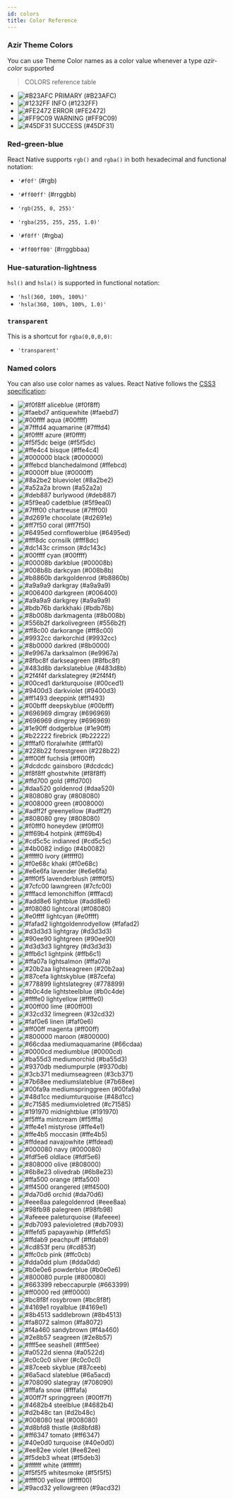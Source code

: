 ```yaml
---
id: colors
title: Color Reference
---
```


### Azir Theme Colors

You can use Theme Color names as a color value whenever a type _azir-color_ supported

> COLORS reference table

- ![#B23AFC](https://placehold.it/15/B23AFC/000000?text=+) PRIMARY (#B23AFC)
- ![#1232FF](https://placehold.it/15/1232FF/000000?text=+) INFO (#1232FF)
- ![#FE2472](https://placehold.it/15/FE2472/000000?text=+) ERROR (#FE2472)
- ![#FF9C09](https://placehold.it/15/FF9C09/000000?text=+) WARNING (#FF9C09)
- ![#45DF31](https://placehold.it/15/45DF31/000000?text=+) SUCCESS (#45DF31)

### Red-green-blue

React Native supports `rgb()` and `rgba()` in both hexadecimal and functional notation:

- `'#f0f'` (#rgb)
- `'#ff00ff'` (#rrggbb)

- `'rgb(255, 0, 255)'`
- `'rgba(255, 255, 255, 1.0)'`

- `'#f0ff'` (#rgba)
- `'#ff00ff00'` (#rrggbbaa)

### Hue-saturation-lightness

`hsl()` and `hsla()` is supported in functional notation:

- `'hsl(360, 100%, 100%)'`
- `'hsla(360, 100%, 100%, 1.0)'`

### `transparent`

This is a shortcut for `rgba(0,0,0,0)`:

- `'transparent'`

### Named colors

You can also use color names as values. React Native follows the [CSS3 specification](https://www.w3.org/TR/css3-color/#svg-color):

- ![#f0f8ff](https://placehold.it/15/f0f8ff/000000?text=+) <color aliceblue /> aliceblue (#f0f8ff)
- ![#faebd7](https://placehold.it/15/faebd7/000000?text=+) <color antiquewhite /> antiquewhite (#faebd7)
- ![#00ffff](https://placehold.it/15/00ffff/000000?text=+) <color aqua /> aqua (#00ffff)
- ![#7fffd4](https://placehold.it/15/7fffd4/000000?text=+) <color aquamarine /> aquamarine (#7fffd4)
- ![#f0ffff](https://placehold.it/15/f0ffff/000000?text=+) <color azure /> azure (#f0ffff)
- ![#f5f5dc](https://placehold.it/15/f5f5dc/000000?text=+) <color beige /> beige (#f5f5dc)
- ![#ffe4c4](https://placehold.it/15/ffe4c4/000000?text=+) <color bisque /> bisque (#ffe4c4)
- ![#000000](https://placehold.it/15/000000/000000?text=+) <color black /> black (#000000)
- ![#ffebcd](https://placehold.it/15/ffebcd/000000?text=+) <color blanchedalmond /> blanchedalmond (#ffebcd)
- ![#0000ff](https://placehold.it/15/0000ff/000000?text=+) <color blue /> blue (#0000ff)
- ![#8a2be2](https://placehold.it/15/8a2be2/000000?text=+) <color blueviolet /> blueviolet (#8a2be2)
- ![#a52a2a](https://placehold.it/15/a52a2a/000000?text=+) <color brown /> brown (#a52a2a)
- ![#deb887](https://placehold.it/15/deb887/000000?text=+) <color burlywood /> burlywood (#deb887)
- ![#5f9ea0](https://placehold.it/15/5f9ea0/000000?text=+) <color cadetblue /> cadetblue (#5f9ea0)
- ![#7fff00](https://placehold.it/15/7fff00/000000?text=+) <color chartreuse /> chartreuse (#7fff00)
- ![#d2691e](https://placehold.it/15/d2691e/000000?text=+) <color chocolate /> chocolate (#d2691e)
- ![#ff7f50](https://placehold.it/15/ff7f50/000000?text=+) <color coral /> coral (#ff7f50)
- ![#6495ed](https://placehold.it/15/6495ed/000000?text=+) <color cornflowerblue /> cornflowerblue (#6495ed)
- ![#fff8dc](https://placehold.it/15/fff8dc/000000?text=+) <color cornsilk /> cornsilk (#fff8dc)
- ![#dc143c](https://placehold.it/15/dc143c/000000?text=+) <color crimson /> crimson (#dc143c)
- ![#00ffff](https://placehold.it/15/00ffff/000000?text=+) <color cyan /> cyan (#00ffff)
- ![#00008b](https://placehold.it/15/00008b/000000?text=+) <color darkblue /> darkblue (#00008b)
- ![#008b8b](https://placehold.it/15/008b8b/000000?text=+) <color darkcyan /> darkcyan (#008b8b)
- ![#b8860b](https://placehold.it/15/b8860b/000000?text=+) <color darkgoldenrod /> darkgoldenrod (#b8860b)
- ![#a9a9a9](https://placehold.it/15/a9a9a9/000000?text=+) <color darkgray /> darkgray (#a9a9a9)
- ![#006400](https://placehold.it/15/006400/000000?text=+) <color darkgreen /> darkgreen (#006400)
- ![#a9a9a9](https://placehold.it/15/a9a9a9/000000?text=+) <color darkgrey /> darkgrey (#a9a9a9)
- ![#bdb76b](https://placehold.it/15/bdb76b/000000?text=+) <color darkkhaki /> darkkhaki (#bdb76b)
- ![#8b008b](https://placehold.it/15/8b008b/000000?text=+) <color darkmagenta /> darkmagenta (#8b008b)
- ![#556b2f](https://placehold.it/15/556b2f/000000?text=+) <color darkolivegreen /> darkolivegreen (#556b2f)
- ![#ff8c00](https://placehold.it/15/ff8c00/000000?text=+) <color darkorange /> darkorange (#ff8c00)
- ![#9932cc](https://placehold.it/15/9932cc/000000?text=+) <color darkorchid /> darkorchid (#9932cc)
- ![#8b0000](https://placehold.it/15/8b0000/000000?text=+) <color darkred /> darkred (#8b0000)
- ![#e9967a](https://placehold.it/15/e9967a/000000?text=+) <color darksalmon /> darksalmon (#e9967a)
- ![#8fbc8f](https://placehold.it/15/8fbc8f/000000?text=+) <color darkseagreen /> darkseagreen (#8fbc8f)
- ![#483d8b](https://placehold.it/15/483d8b/000000?text=+) <color darkslateblue /> darkslateblue (#483d8b)
- ![#2f4f4f](https://placehold.it/15/2f4f4f/000000?text=+) <color darkslategrey /> darkslategrey (#2f4f4f)
- ![#00ced1](https://placehold.it/15/00ced1/000000?text=+) <color darkturquoise /> darkturquoise (#00ced1)
- ![#9400d3](https://placehold.it/15/9400d3/000000?text=+) <color darkviolet /> darkviolet (#9400d3)
- ![#ff1493](https://placehold.it/15/ff1493/000000?text=+) <color deeppink /> deeppink (#ff1493)
- ![#00bfff](https://placehold.it/15/00bfff/000000?text=+) <color deepskyblue /> deepskyblue (#00bfff)
- ![#696969](https://placehold.it/15/696969/000000?text=+) <color dimgray /> dimgray (#696969)
- ![#696969](https://placehold.it/15/696969/000000?text=+) <color dimgrey /> dimgrey (#696969)
- ![#1e90ff](https://placehold.it/15/1e90ff/000000?text=+) <color dodgerblue /> dodgerblue (#1e90ff)
- ![#b22222](https://placehold.it/15/b22222/000000?text=+) <color firebrick /> firebrick (#b22222)
- ![#fffaf0](https://placehold.it/15/fffaf0/000000?text=+) <color floralwhite /> floralwhite (#fffaf0)
- ![#228b22](https://placehold.it/15/228b22/000000?text=+) <color forestgreen /> forestgreen (#228b22)
- ![#ff00ff](https://placehold.it/15/ff00ff/000000?text=+) <color fuchsia /> fuchsia (#ff00ff)
- ![#dcdcdc](https://placehold.it/15/dcdcdc/000000?text=+) <color gainsboro /> gainsboro (#dcdcdc)
- ![#f8f8ff](https://placehold.it/15/f8f8ff/000000?text=+) <color ghostwhite /> ghostwhite (#f8f8ff)
- ![#ffd700](https://placehold.it/15/ffd700/000000?text=+) <color gold /> gold (#ffd700)
- ![#daa520](https://placehold.it/15/daa520/000000?text=+) <color goldenrod /> goldenrod (#daa520)
- ![#808080](https://placehold.it/15/808080/000000?text=+) <color gray /> gray (#808080)
- ![#008000](https://placehold.it/15/008000/000000?text=+) <color green /> green (#008000)
- ![#adff2f](https://placehold.it/15/adff2f/000000?text=+) <color greenyellow /> greenyellow (#adff2f)
- ![#808080](https://placehold.it/15/808080/000000?text=+) <color grey /> grey (#808080)
- ![#f0fff0](https://placehold.it/15/f0fff0/000000?text=+) <color honeydew /> honeydew (#f0fff0)
- ![#ff69b4](https://placehold.it/15/ff69b4/000000?text=+) <color hotpink /> hotpink (#ff69b4)
- ![#cd5c5c](https://placehold.it/15/cd5c5c/000000?text=+) <color indianred /> indianred (#cd5c5c)
- ![#4b0082](https://placehold.it/15/4b0082/000000?text=+) <color indigo /> indigo (#4b0082)
- ![#fffff0](https://placehold.it/15/fffff0/000000?text=+) <color ivory /> ivory (#fffff0)
- ![#f0e68c](https://placehold.it/15/f0e68c/000000?text=+) <color khaki /> khaki (#f0e68c)
- ![#e6e6fa](https://placehold.it/15/e6e6fa/000000?text=+) <color lavender /> lavender (#e6e6fa)
- ![#fff0f5](https://placehold.it/15/fff0f5/000000?text=+) <color lavenderblush /> lavenderblush (#fff0f5)
- ![#7cfc00](https://placehold.it/15/7cfc00/000000?text=+) <color lawngreen /> lawngreen (#7cfc00)
- ![#fffacd](https://placehold.it/15/fffacd/000000?text=+) <color lemonchiffon /> lemonchiffon (#fffacd)
- ![#add8e6](https://placehold.it/15/add8e6/000000?text=+) <color lightblue /> lightblue (#add8e6)
- ![#f08080](https://placehold.it/15/f08080/000000?text=+) <color lightcoral /> lightcoral (#f08080)
- ![#e0ffff](https://placehold.it/15/e0ffff/000000?text=+) <color lightcyan /> lightcyan (#e0ffff)
- ![#fafad2](https://placehold.it/15/fafad2/000000?text=+) <color lightgoldenrodyellow /> lightgoldenrodyellow (#fafad2)
- ![#d3d3d3](https://placehold.it/15/d3d3d3/000000?text=+) <color lightgray /> lightgray (#d3d3d3)
- ![#90ee90](https://placehold.it/15/90ee90/000000?text=+) <color lightgreen /> lightgreen (#90ee90)
- ![#d3d3d3](https://placehold.it/15/d3d3d3/000000?text=+) <color lightgrey /> lightgrey (#d3d3d3)
- ![#ffb6c1](https://placehold.it/15/ffb6c1/000000?text=+) <color lightpink /> lightpink (#ffb6c1)
- ![#ffa07a](https://placehold.it/15/ffa07a/000000?text=+) <color lightsalmon /> lightsalmon (#ffa07a)
- ![#20b2aa](https://placehold.it/15/20b2aa/000000?text=+) <color lightseagreen /> lightseagreen (#20b2aa)
- ![#87cefa](https://placehold.it/15/87cefa/000000?text=+) <color lightskyblue /> lightskyblue (#87cefa)
- ![#778899](https://placehold.it/15/778899/000000?text=+) <color lightslategrey /> lightslategrey (#778899)
- ![#b0c4de](https://placehold.it/15/b0c4de/000000?text=+) <color lightsteelblue /> lightsteelblue (#b0c4de)
- ![#ffffe0](https://placehold.it/15/ffffe0/000000?text=+) <color lightyellow /> lightyellow (#ffffe0)
- ![#00ff00](https://placehold.it/15/00ff00/000000?text=+) <color lime /> lime (#00ff00)
- ![#32cd32](https://placehold.it/15/32cd32/000000?text=+) <color limegreen /> limegreen (#32cd32)
- ![#faf0e6](https://placehold.it/15/faf0e6/000000?text=+) <color linen /> linen (#faf0e6)
- ![#ff00ff](https://placehold.it/15/ff00ff/000000?text=+) <color magenta /> magenta (#ff00ff)
- ![#800000](https://placehold.it/15/800000/000000?text=+) <color maroon /> maroon (#800000)
- ![#66cdaa](https://placehold.it/15/66cdaa/000000?text=+) <color mediumaquamarine /> mediumaquamarine (#66cdaa)
- ![#0000cd](https://placehold.it/15/0000cd/000000?text=+) <color mediumblue /> mediumblue (#0000cd)
- ![#ba55d3](https://placehold.it/15/ba55d3/000000?text=+) <color mediumorchid /> mediumorchid (#ba55d3)
- ![#9370db](https://placehold.it/15/9370db/000000?text=+) <color mediumpurple /> mediumpurple (#9370db)
- ![#3cb371](https://placehold.it/15/3cb371/000000?text=+) <color mediumseagreen /> mediumseagreen (#3cb371)
- ![#7b68ee](https://placehold.it/15/7b68ee/000000?text=+) <color mediumslateblue /> mediumslateblue (#7b68ee)
- ![#00fa9a](https://placehold.it/15/00fa9a/000000?text=+) <color mediumspringgreen /> mediumspringgreen (#00fa9a)
- ![#48d1cc](https://placehold.it/15/48d1cc/000000?text=+) <color mediumturquoise /> mediumturquoise (#48d1cc)
- ![#c71585](https://placehold.it/15/c71585/000000?text=+) <color mediumvioletred /> mediumvioletred (#c71585)
- ![#191970](https://placehold.it/15/191970/000000?text=+) <color midnightblue /> midnightblue (#191970)
- ![#f5fffa](https://placehold.it/15/f5fffa/000000?text=+) <color mintcream /> mintcream (#f5fffa)
- ![#ffe4e1](https://placehold.it/15/ffe4e1/000000?text=+) <color mistyrose /> mistyrose (#ffe4e1)
- ![#ffe4b5](https://placehold.it/15/ffe4b5/000000?text=+) <color moccasin /> moccasin (#ffe4b5)
- ![#ffdead](https://placehold.it/15/ffdead/000000?text=+) <color navajowhite /> navajowhite (#ffdead)
- ![#000080](https://placehold.it/15/000080/000000?text=+) <color navy /> navy (#000080)
- ![#fdf5e6](https://placehold.it/15/fdf5e6/000000?text=+) <color oldlace /> oldlace (#fdf5e6)
- ![#808000](https://placehold.it/15/808000/000000?text=+) <color olive /> olive (#808000)
- ![#6b8e23](https://placehold.it/15/6b8e23/000000?text=+) <color olivedrab /> olivedrab (#6b8e23)
- ![#ffa500](https://placehold.it/15/ffa500/000000?text=+) <color orange /> orange (#ffa500)
- ![#ff4500](https://placehold.it/15/ff4500/000000?text=+) <color orangered /> orangered (#ff4500)
- ![#da70d6](https://placehold.it/15/da70d6/000000?text=+) <color orchid /> orchid (#da70d6)
- ![#eee8aa](https://placehold.it/15/eee8aa/000000?text=+) <color palegoldenrod /> palegoldenrod (#eee8aa)
- ![#98fb98](https://placehold.it/15/98fb98/000000?text=+) <color palegreen /> palegreen (#98fb98)
- ![#afeeee](https://placehold.it/15/afeeee/000000?text=+) <color paleturquoise /> paleturquoise (#afeeee)
- ![#db7093](https://placehold.it/15/db7093/000000?text=+) <color palevioletred /> palevioletred (#db7093)
- ![#ffefd5](https://placehold.it/15/ffefd5/000000?text=+) <color papayawhip /> papayawhip (#ffefd5)
- ![#ffdab9](https://placehold.it/15/ffdab9/000000?text=+) <color peachpuff /> peachpuff (#ffdab9)
- ![#cd853f](https://placehold.it/15/cd853f/000000?text=+) <color peru /> peru (#cd853f)
- ![#ffc0cb](https://placehold.it/15/ffc0cb/000000?text=+) <color pink /> pink (#ffc0cb)
- ![#dda0dd](https://placehold.it/15/dda0dd/000000?text=+) <color plum /> plum (#dda0dd)
- ![#b0e0e6](https://placehold.it/15/b0e0e6/000000?text=+) <color powderblue /> powderblue (#b0e0e6)
- ![#800080](https://placehold.it/15/800080/000000?text=+) <color purple /> purple (#800080)
- ![#663399](https://placehold.it/15/663399/000000?text=+) <color rebeccapurple /> rebeccapurple (#663399)
- ![#ff0000](https://placehold.it/15/ff0000/000000?text=+) <color red /> red (#ff0000)
- ![#bc8f8f](https://placehold.it/15/bc8f8f/000000?text=+) <color rosybrown /> rosybrown (#bc8f8f)
- ![#4169e1](https://placehold.it/15/4169e1/000000?text=+) <color royalblue /> royalblue (#4169e1)
- ![#8b4513](https://placehold.it/15/8b4513/000000?text=+) <color saddlebrown /> saddlebrown (#8b4513)
- ![#fa8072](https://placehold.it/15/fa8072/000000?text=+) <color salmon /> salmon (#fa8072)
- ![#f4a460](https://placehold.it/15/f4a460/000000?text=+) <color sandybrown /> sandybrown (#f4a460)
- ![#2e8b57](https://placehold.it/15/2e8b57/000000?text=+) <color seagreen /> seagreen (#2e8b57)
- ![#fff5ee](https://placehold.it/15/fff5ee/000000?text=+) <color seashell /> seashell (#fff5ee)
- ![#a0522d](https://placehold.it/15/a0522d/000000?text=+) <color sienna /> sienna (#a0522d)
- ![#c0c0c0](https://placehold.it/15/c0c0c0/000000?text=+) <color silver /> silver (#c0c0c0)
- ![#87ceeb](https://placehold.it/15/87ceeb/000000?text=+) <color skyblue /> skyblue (#87ceeb)
- ![#6a5acd](https://placehold.it/15/6a5acd/000000?text=+) <color slateblue /> slateblue (#6a5acd)
- ![#708090](https://placehold.it/15/708090/000000?text=+) <color slategray /> slategray (#708090)
- ![#fffafa](https://placehold.it/15/fffafa/000000?text=+) <color snow /> snow (#fffafa)
- ![#00ff7f](https://placehold.it/15/00ff7f/000000?text=+) <color springgreen /> springgreen (#00ff7f)
- ![#4682b4](https://placehold.it/15/4682b4/000000?text=+) <color steelblue /> steelblue (#4682b4)
- ![#d2b48c](https://placehold.it/15/d2b48c/000000?text=+) <color tan /> tan (#d2b48c)
- ![#008080](https://placehold.it/15/008080/000000?text=+) <color teal /> teal (#008080)
- ![#d8bfd8](https://placehold.it/15/d8bfd8/000000?text=+) <color thistle /> thistle (#d8bfd8)
- ![#ff6347](https://placehold.it/15/ff6347/000000?text=+) <color tomato /> tomato (#ff6347)
- ![#40e0d0](https://placehold.it/15/40e0d0/000000?text=+) <color turquoise /> turquoise (#40e0d0)
- ![#ee82ee](https://placehold.it/15/ee82ee/000000?text=+) <color violet /> violet (#ee82ee)
- ![#f5deb3](https://placehold.it/15/f5deb3/000000?text=+) <color wheat /> wheat (#f5deb3)
- ![#ffffff](https://placehold.it/15/ffffff/000000?text=+) <color white /> white (#ffffff)
- ![#f5f5f5](https://placehold.it/15/f5f5f5/000000?text=+) <color whitesmoke /> whitesmoke (#f5f5f5)
- ![#ffff00](https://placehold.it/15/ffff00/000000?text=+) <color yellow /> yellow (#ffff00)
- ![#9acd32](https://placehold.it/15/9acd32/000000?text=+) <color yellowgreen /> yellowgreen (#9acd32)
